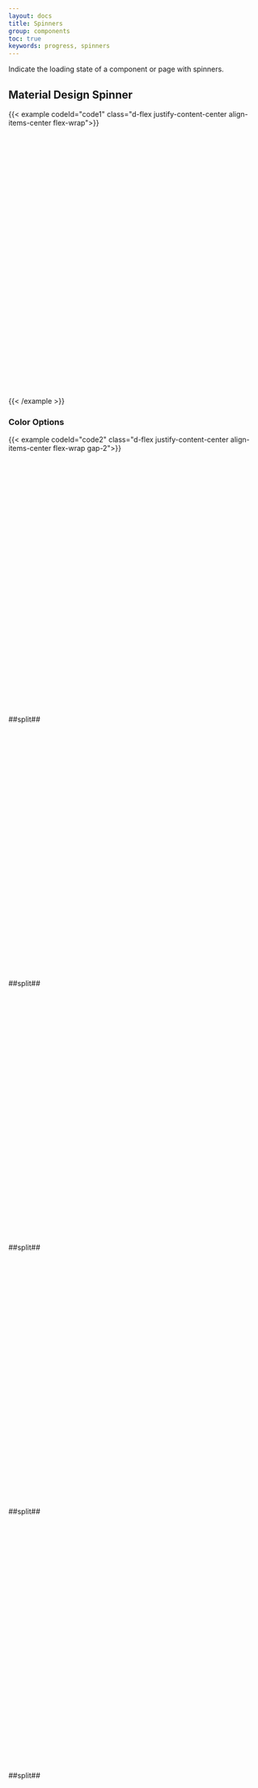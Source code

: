 ```yaml
---
layout: docs
title: Spinners
group: components
toc: true
keywords: progress, spinners
---
```


<p class="fs-4 ms-0 mb-4 text-secondary">Indicate the loading state of a component or page with spinners.</p>

## Material Design Spinner

{{< example codeId="code1" class="d-flex justify-content-center align-items-center flex-wrap">}}

<div class="spinner-material text-blue">
  <svg viewBox="25 25 50 50">
    <circle cx="50" cy="50" r="20" fill="none" />
  </svg>
</div>

{{< /example >}}

### Color Options
{{< example codeId="code2" class="d-flex justify-content-center align-items-center flex-wrap gap-2">}}

<div class="spinner-material text-blue">
  <svg viewBox="25 25 50 50">
    <circle cx="50" cy="50" r="20" fill="none" />
  </svg>
</div>
##split##
<div class="spinner-material text-gray">
  <svg viewBox="25 25 50 50">
    <circle cx="50" cy="50" r="20" fill="none" />
  </svg>
</div>
##split##
<div class="spinner-material text-green">
  <svg viewBox="25 25 50 50">
    <circle cx="50" cy="50" r="20" fill="none" />
  </svg>
</div>
##split##
<div class="spinner-material text-cyan">
  <svg viewBox="25 25 50 50">
    <circle cx="50" cy="50" r="20" fill="none" />
  </svg>
</div>
##split##
<div class="spinner-material text-yellow">
  <svg viewBox="25 25 50 50">
    <circle cx="50" cy="50" r="20" fill="none" />
  </svg>
</div>
##split##
<div class="spinner-material text-red">
  <svg viewBox="25 25 50 50">
    <circle cx="50" cy="50" r="20" fill="none" />
  </svg>
</div>
##split##
<div class="spinner-material text-light">
  <svg viewBox="25 25 50 50">
    <circle cx="50" cy="50" r="20" fill="none" />
  </svg>
</div>
##split##
<div class="spinner-material text-dark">
  <svg viewBox="25 25 50 50">
    <circle cx="50" cy="50" r="20" fill="none" />
  </svg>
</div>
##split##
<div class="spinner-material text-indigo">
  <svg viewBox="25 25 50 50">
    <circle cx="50" cy="50" r="20" fill="none" />
  </svg>
</div>
##split##
<div class="spinner-material text-purple">
  <svg viewBox="25 25 50 50">
    <circle cx="50" cy="50" r="20" fill="none" />
  </svg>
</div>
##split##
<div class="spinner-material text-pink">
  <svg viewBox="25 25 50 50">
    <circle cx="50" cy="50" r="20" fill="none" />
  </svg>
</div>
##split##
<div class="spinner-material text-orange">
  <svg viewBox="25 25 50 50">
    <circle cx="50" cy="50" r="20" fill="none" />
  </svg>
</div>
##split##
<div class="spinner-material text-teal">
  <svg viewBox="25 25 50 50">
    <circle cx="50" cy="50" r="20" fill="none" />
  </svg>
</div>

{{< /example >}}

### Rainbow Spinner 

{{< example codeId="code3" class="d-flex justify-content-center align-items-center flex-wrap">}}

<div class="spinner-material spinner-rainbow">
  <svg viewBox="25 25 50 50">
    <circle cx="50" cy="50" r="20" fill="none" />
  </svg>
</div>

{{< /example >}}

### Small 
{{< example codeId="code4" class="d-flex justify-content-center align-items-center flex-wrap">}}

<div class="spinner-material spinner-material-sm spinner-blue">
  <svg viewBox="25 25 50 50">
    <circle cx="50" cy="50" r="20" fill="none" />
  </svg>
</div>

{{< /example >}}

## Bootstrap Spinner
{{< example codeId="code5" class="d-flex justify-content-center align-items-center flex-wrap">}}

<div class="spinner-border text-blue"></div>

{{< /example >}}

### Color options
{{< example codeId="code6" class="d-flex justify-content-center align-items-center flex-wrap gap-2">}}

<div class="spinner-border text-blue"></div>
##split##
<div class="spinner-border text-gray"></div>
##split##
<div class="spinner-border text-green"></div>
##split##
<div class="spinner-border text-cyan"></div>
##split##
<div class="spinner-border text-yellow"></div>
##split##
<div class="spinner-border text-red"></div>
##split##
<div class="spinner-border text-light"></div>
##split##
<div class="spinner-border text-dark"></div>
##split##
<div class="spinner-border text-indigo"></div>
##split##
<div class="spinner-border text-purple"></div>
##split##
<div class="spinner-border text-pink"></div>
##split##
<div class="spinner-border text-orange"></div>
##split##
<div class="spinner-border text-teal"></div>

{{< /example >}}

## Bootstrap Spinner Grow
{{< example codeId="code7" class="d-flex justify-content-center align-items-center flex-wrap">}}

<div class="spinner-grow text-primary"></div>

{{< /example >}}

### Color options
{{< example codeId="code8" class="d-flex justify-content-center align-items-center flex-wrap gap-2">}}

<div class="spinner-grow text-blue"></div>
##split##
<div class="spinner-grow text-gray"></div>
##split##
<div class="spinner-grow text-green"></div>
##split##
<div class="spinner-grow text-cyan"></div>
##split##
<div class="spinner-grow text-yellow"></div>
##split##
<div class="spinner-grow text-red"></div>
##split##
<div class="spinner-grow text-light"></div>
##split##
<div class="spinner-grow text-dark"></div>
##split##
<div class="spinner-grow text-indigo"></div>
##split##
<div class="spinner-grow text-purple"></div>
##split##
<div class="spinner-grow text-pink"></div>
##split##
<div class="spinner-grow text-orange"></div>
##split##
<div class="spinner-grow text-teal"></div>

{{< /example >}}

### Small 
{{< example codeId="code9" class="d-flex justify-content-center align-items-center flex-wrap gap-2">}}

<div class="spinner-border spinner-border-sm"></div>
##split##
<div class="spinner-grow spinner-grow-sm"></div>

{{< /example >}}
